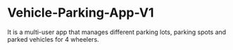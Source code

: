 # Vehicle-Parking-App-V1

It is a multi-user app that manages different parking lots, parking spots and parked vehicles for 4 wheelers.
